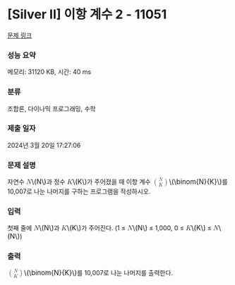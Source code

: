 # [Silver II] 이항 계수 2 - 11051 

[문제 링크](https://www.acmicpc.net/problem/11051) 

### 성능 요약

메모리: 31120 KB, 시간: 40 ms

### 분류

조합론, 다이나믹 프로그래밍, 수학

### 제출 일자

2024년 3월 20일 17:27:06

### 문제 설명

<p>자연수 <mjx-container class="MathJax" jax="CHTML" style="font-size: 109%; position: relative;"><mjx-math class="MJX-TEX" aria-hidden="true"><mjx-mi class="mjx-i"><mjx-c class="mjx-c1D441 TEX-I"></mjx-c></mjx-mi></mjx-math><mjx-assistive-mml unselectable="on" display="inline"><math xmlns="http://www.w3.org/1998/Math/MathML"><mi>N</mi></math></mjx-assistive-mml><span aria-hidden="true" class="no-mathjax mjx-copytext">\(N\)</span></mjx-container>과 정수 <mjx-container class="MathJax" jax="CHTML" style="font-size: 109%; position: relative;"><mjx-math class="MJX-TEX" aria-hidden="true"><mjx-mi class="mjx-i"><mjx-c class="mjx-c1D43E TEX-I"></mjx-c></mjx-mi></mjx-math><mjx-assistive-mml unselectable="on" display="inline"><math xmlns="http://www.w3.org/1998/Math/MathML"><mi>K</mi></math></mjx-assistive-mml><span aria-hidden="true" class="no-mathjax mjx-copytext">\(K\)</span></mjx-container>가 주어졌을 때 이항 계수 <mjx-container class="MathJax" jax="CHTML" style="font-size: 109%; position: relative;"><mjx-math class="MJX-TEX" aria-hidden="true"><mjx-mrow><mjx-texatom texclass="OPEN"><mjx-mo class="mjx-sop"><mjx-c class="mjx-c28 TEX-S1"></mjx-c></mjx-mo></mjx-texatom><mjx-mfrac><mjx-frac atop="true" delims="true" style="vertical-align: -0.345em;"><mjx-num style="padding-bottom: 0.306em;"><mjx-mi class="mjx-i" size="s"><mjx-c class="mjx-c1D441 TEX-I"></mjx-c></mjx-mi></mjx-num><mjx-den><mjx-mi class="mjx-i" size="s"><mjx-c class="mjx-c1D43E TEX-I"></mjx-c></mjx-mi></mjx-den></mjx-frac></mjx-mfrac><mjx-texatom texclass="CLOSE"><mjx-mo class="mjx-sop"><mjx-c class="mjx-c29 TEX-S1"></mjx-c></mjx-mo></mjx-texatom></mjx-mrow></mjx-math><mjx-assistive-mml unselectable="on" display="inline"><math xmlns="http://www.w3.org/1998/Math/MathML"><mrow data-mjx-texclass="ORD"><mrow data-mjx-texclass="OPEN"><mo minsize="1.2em" maxsize="1.2em">(</mo></mrow><mfrac linethickness="0"><mi>N</mi><mi>K</mi></mfrac><mrow data-mjx-texclass="CLOSE"><mo minsize="1.2em" maxsize="1.2em">)</mo></mrow></mrow></math></mjx-assistive-mml><span aria-hidden="true" class="no-mathjax mjx-copytext">\(\binom{N}{K}\)</span></mjx-container>를 10,007로 나눈 나머지를 구하는 프로그램을 작성하시오.</p>

### 입력 

 <p>첫째 줄에 <mjx-container class="MathJax" jax="CHTML" style="font-size: 109%; position: relative;"><mjx-math class="MJX-TEX" aria-hidden="true"><mjx-mi class="mjx-i"><mjx-c class="mjx-c1D441 TEX-I"></mjx-c></mjx-mi></mjx-math><mjx-assistive-mml unselectable="on" display="inline"><math xmlns="http://www.w3.org/1998/Math/MathML"><mi>N</mi></math></mjx-assistive-mml><span aria-hidden="true" class="no-mathjax mjx-copytext">\(N\)</span></mjx-container>과 <mjx-container class="MathJax" jax="CHTML" style="font-size: 109%; position: relative;"><mjx-math class="MJX-TEX" aria-hidden="true"><mjx-mi class="mjx-i"><mjx-c class="mjx-c1D43E TEX-I"></mjx-c></mjx-mi></mjx-math><mjx-assistive-mml unselectable="on" display="inline"><math xmlns="http://www.w3.org/1998/Math/MathML"><mi>K</mi></math></mjx-assistive-mml><span aria-hidden="true" class="no-mathjax mjx-copytext">\(K\)</span></mjx-container>가 주어진다. (1 ≤ <mjx-container class="MathJax" jax="CHTML" style="font-size: 109%; position: relative;"><mjx-math class="MJX-TEX" aria-hidden="true"><mjx-mi class="mjx-i"><mjx-c class="mjx-c1D441 TEX-I"></mjx-c></mjx-mi></mjx-math><mjx-assistive-mml unselectable="on" display="inline"><math xmlns="http://www.w3.org/1998/Math/MathML"><mi>N</mi></math></mjx-assistive-mml><span aria-hidden="true" class="no-mathjax mjx-copytext">\(N\)</span></mjx-container> ≤ 1,000, 0 ≤ <mjx-container class="MathJax" jax="CHTML" style="font-size: 109%; position: relative;"><mjx-math class="MJX-TEX" aria-hidden="true"><mjx-mi class="mjx-i"><mjx-c class="mjx-c1D43E TEX-I"></mjx-c></mjx-mi></mjx-math><mjx-assistive-mml unselectable="on" display="inline"><math xmlns="http://www.w3.org/1998/Math/MathML"><mi>K</mi></math></mjx-assistive-mml><span aria-hidden="true" class="no-mathjax mjx-copytext">\(K\)</span></mjx-container> ≤ <mjx-container class="MathJax" jax="CHTML" style="font-size: 109%; position: relative;"><mjx-math class="MJX-TEX" aria-hidden="true"><mjx-mi class="mjx-i"><mjx-c class="mjx-c1D441 TEX-I"></mjx-c></mjx-mi></mjx-math><mjx-assistive-mml unselectable="on" display="inline"><math xmlns="http://www.w3.org/1998/Math/MathML"><mi>N</mi></math></mjx-assistive-mml><span aria-hidden="true" class="no-mathjax mjx-copytext">\(N\)</span></mjx-container>)</p>

### 출력 

 <p> <mjx-container class="MathJax" jax="CHTML" style="font-size: 109%; position: relative;"><mjx-math class="MJX-TEX" aria-hidden="true"><mjx-mrow><mjx-texatom texclass="OPEN"><mjx-mo class="mjx-sop"><mjx-c class="mjx-c28 TEX-S1"></mjx-c></mjx-mo></mjx-texatom><mjx-mfrac><mjx-frac atop="true" delims="true" style="vertical-align: -0.345em;"><mjx-num style="padding-bottom: 0.306em;"><mjx-mi class="mjx-i" size="s"><mjx-c class="mjx-c1D441 TEX-I"></mjx-c></mjx-mi></mjx-num><mjx-den><mjx-mi class="mjx-i" size="s"><mjx-c class="mjx-c1D43E TEX-I"></mjx-c></mjx-mi></mjx-den></mjx-frac></mjx-mfrac><mjx-texatom texclass="CLOSE"><mjx-mo class="mjx-sop"><mjx-c class="mjx-c29 TEX-S1"></mjx-c></mjx-mo></mjx-texatom></mjx-mrow></mjx-math><mjx-assistive-mml unselectable="on" display="inline"><math xmlns="http://www.w3.org/1998/Math/MathML"><mrow data-mjx-texclass="ORD"><mrow data-mjx-texclass="OPEN"><mo minsize="1.2em" maxsize="1.2em">(</mo></mrow><mfrac linethickness="0"><mi>N</mi><mi>K</mi></mfrac><mrow data-mjx-texclass="CLOSE"><mo minsize="1.2em" maxsize="1.2em">)</mo></mrow></mrow></math></mjx-assistive-mml><span aria-hidden="true" class="no-mathjax mjx-copytext">\(\binom{N}{K}\)</span></mjx-container>를 10,007로 나눈 나머지를 출력한다.</p>

